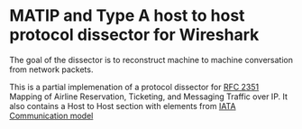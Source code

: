 # MATIP and Type A host to host protocol dissector for Wireshark

The goal of the dissector is to reconstruct machine to machine conversation from network packets.

This is a partial implemenation of a protocol dissector for [RFC 2351](https://www.rfc-editor.org/rfc/rfc2351.html) Mapping of Airline Reservation, Ticketing, and Messaging Traffic over IP.
It also contains a Host to Host section with elements from [IATA Communication model](https://cdn.document360.io/4b1f93b7-f7b8-4ebb-81be-c17af837a94f/Images/Documentation/Reference%20Communication%20Model.zip)



